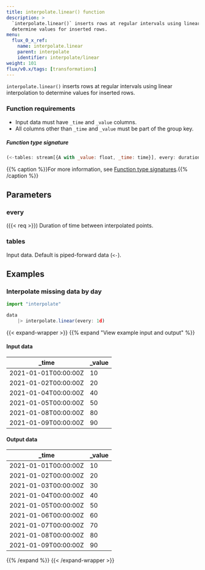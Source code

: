 ```yaml
---
title: interpolate.linear() function
description: >
  `interpolate.linear()` inserts rows at regular intervals using linear interpolation to
  determine values for inserted rows.
menu:
  flux_0_x_ref:
    name: interpolate.linear
    parent: interpolate
    identifier: interpolate/linear
weight: 101
flux/v0.x/tags: [transformations]
---
```


<!------------------------------------------------------------------------------

IMPORTANT: This page was generated from comments in the Flux source code. Any
edits made directly to this page will be overwritten the next time the
documentation is generated. 

To make updates to this documentation, update the function comments above the
function definition in the Flux source code:

https://github.com/influxdata/flux/blob/master/stdlib/interpolate/interpolate.flux#L45-L48

Contributing to Flux: https://github.com/influxdata/flux#contributing
Fluxdoc syntax: https://github.com/influxdata/flux/blob/master/docs/fluxdoc.md

------------------------------------------------------------------------------->

`interpolate.linear()` inserts rows at regular intervals using linear interpolation to
determine values for inserted rows.

### Function requirements
- Input data must have `_time` and `_value` columns.
- All columns other than `_time` and `_value` must be part of the group key.

##### Function type signature

```js
(<-tables: stream[{A with _value: float, _time: time}], every: duration) => stream[{A with _value: float, _time: time}]
```

{{% caption %}}For more information, see [Function type signatures](/flux/v0.x/function-type-signatures/).{{% /caption %}}

## Parameters

### every
({{< req >}})
Duration of time between interpolated points.



### tables

Input data. Default is piped-forward data (`<-`).




## Examples

### Interpolate missing data by day

```js
import "interpolate"

data
    |> interpolate.linear(every: 1d)

```

{{< expand-wrapper >}}
{{% expand "View example input and output" %}}

#### Input data

| _time                | _value  |
| -------------------- | ------- |
| 2021-01-01T00:00:00Z | 10      |
| 2021-01-02T00:00:00Z | 20      |
| 2021-01-04T00:00:00Z | 40      |
| 2021-01-05T00:00:00Z | 50      |
| 2021-01-08T00:00:00Z | 80      |
| 2021-01-09T00:00:00Z | 90      |


#### Output data

| _time                | _value  |
| -------------------- | ------- |
| 2021-01-01T00:00:00Z | 10      |
| 2021-01-02T00:00:00Z | 20      |
| 2021-01-03T00:00:00Z | 30      |
| 2021-01-04T00:00:00Z | 40      |
| 2021-01-05T00:00:00Z | 50      |
| 2021-01-06T00:00:00Z | 60      |
| 2021-01-07T00:00:00Z | 70      |
| 2021-01-08T00:00:00Z | 80      |
| 2021-01-09T00:00:00Z | 90      |

{{% /expand %}}
{{< /expand-wrapper >}}
